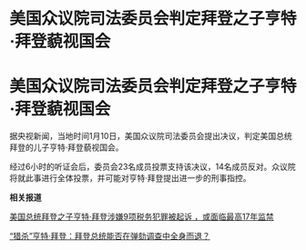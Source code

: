 # 美国众议院司法委员会判定拜登之子亨特·拜登藐视国会

# 美国众议院司法委员会判定拜登之子亨特·拜登藐视国会

据央视新闻，当地时间1月10日，美国众议院司法委员会提出决议，判定美国总统拜登的儿子亨特·拜登藐视国会。

经过6小时的听证会后，委员会23名成员投票支持该决议，14名成员反对。众议院将就此事进行全体投票，并可能对亨特·拜登提出进一步的刑事指控。

**相关报道**

[美国总统拜登之子亨特·拜登涉嫌9项税务犯罪被起诉
，或面临最高17年监禁](https://news.qq.com/rain/a/20231208A052G200)

[“猎杀”亨特·拜登：拜登总统能否在弹劾调查中全身而退？](https://news.qq.com/rain/a/20231215A09QV200)

